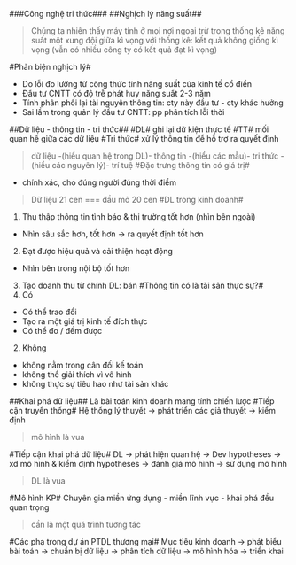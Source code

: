 ###Công nghệ tri thức###
##Nghịch lý năng suất##
>Chúng ta nhiên thấy máy tính ở mọi nơi ngoại trừ trong thống kê năng suất
>một xung đội giữa kì vọng với thống kê: kết quả không giống kì vọng (vẫn có nhiều công ty có kết quả đạt kì vọng)

#Phản biện nghịch lý#
* Do lỗi đo lường từ công thức tính năng suất của kinh tế cổ điển
* Đầu tư CNTT có độ trễ phát huy năng suất 2-3 năm
* Tính phân phối lại tài nguyên thông tin: cty này đầu tư - cty khác hưởng
* Sai lầm trong quản lý đầu tư CNTT: pp phân tích lỗi thời

##Dữ liệu - thông tin - tri thức##
#DL#
ghi lại dữ kiện thực tế
#TT#
mối quan hệ giữa các dữ liệu
#Tri thức#
xử lý thông tin để hỗ trợ ra quyết định

>dữ liệu -(hiểu quan hệ trong DL)- thông tin -(hiểu các mẫu)- tri thức -(hiểu các nguyên lý)- trí tuệ
#Đặc trưng thông tin có giá trị#
* chính xác, cho đúng người đúng thời điểm
> Dữ liệu 21 cen === dầu mỏ  20 cen
#DL trong kinh doanh#
1. Thu thập thông tin tình báo & thị trường tốt hơn (nhìn bên ngoài)
* Nhìn sâu sắc hơn, tốt hơn -> ra quyết định tốt hơn
2. Đạt được hiệu quả và cải thiện hoạt động
* Nhìn bên trong nội bộ tốt hơn
3. Tạo doanh thu từ chính DL: bán
#Thông tin có là tài sản thực sự?#
1. Có
* Có thể trao đổi
* Tạo ra một giá trị kinh tế đích thực
* Có thể đo / đếm được
2. Không
* không nằm trong cân đối kế toán
* không thể giải thích vì vô hình
* không thực sự tiêu hao như tài sản khác

##Khai phá dữ liệu##
Là bài toán kinh doanh mang tính chiến lược 
#Tiếp cận truyền thống#
Hệ thống lý thuyết -> phát triển các giả thuyết -> kiểm định
>mô hình là vua

#Tiếp cận khai phá dữ liệu#
DL -> phát hiện quan hệ -> Dev hypotheses -> xd mô hình & kiểm định hypotheses -> đánh giá mô hình -> sử dụng mô hình
>DL là vua

#Mô hình KP#
Chuyên gia miền ứng dụng - miền lĩnh vực - khai phá đều quan trọng
> cần là một quá trình tương tác

#Các pha trong dự án PTDL thương mại#
Mục tiêu kinh doanh -> phát biểu bài toán -> chuẩn bị dữ liệu -> phân tích dữ liệu -> mô hình hóa -> triển khai